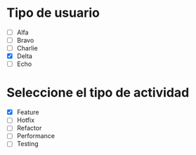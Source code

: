# Tipo de usuario
- [ ] Alfa
- [ ] Bravo 
- [ ] Charlie
- [x] Delta
- [ ] Echo

# Seleccione el tipo de actividad
- [X] Feature
- [ ] Hotfix
- [ ] Refactor
- [ ] Performance
- [ ] Testing
